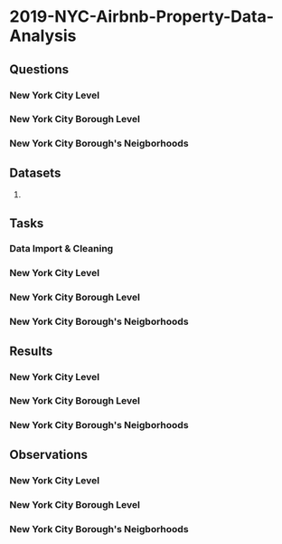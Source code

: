 # 2019-NYC-Airbnb-Property-Data-Analysis



## Questions

### New York City Level



### New York City Borough Level



### New York City Borough's Neigborhoods



## Datasets

1. 

## Tasks

### Data Import & Cleaning



### New York City Level



### New York City Borough Level



### New York City Borough's Neigborhoods



## Results

### New York City Level



### New York City Borough Level



### New York City Borough's Neigborhoods



## Observations

### New York City Level



### New York City Borough Level



### New York City Borough's Neigborhoods

